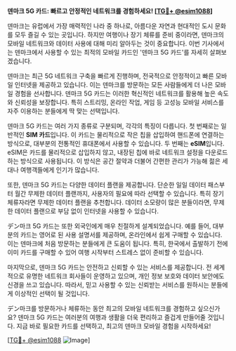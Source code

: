 **덴마크 5G 카드: 빠르고 안정적인 네트워크를 경험하세요! [[TG💪+ @esim1088](https://t.me/s/esim1088)]**

덴마크는 유럽에서 가장 매력적인 나라 중 하나로, 아름다운 자연과 현대적인 도시 문화를 모두 즐길 수 있는 곳입니다. 하지만 여행이나 장기 체류를 준비 중이라면, 덴마크의 모바일 네트워크와 데이터 사용에 대해 미리 알아두는 것이 중요합니다. 이번 기사에서는 덴마크에서 사용할 수 있는 최적의 모바일 카드인 '덴마크 5G 카드'를 자세히 살펴보겠습니다.

덴마크는 최근 5G 네트워크 구축을 빠르게 진행하며, 전국적으로 안정적이고 빠른 모바일 인터넷을 제공하고 있습니다. 이는 덴마크를 방문하는 모든 사람들에게 더 나은 모바일 경험을 선사합니다. 덴마크 5G 카드는 이러한 혁신적인 네트워크를 활용해 높은 속도와 신뢰성을 보장합니다. 특히 스트리밍, 온라인 작업, 게임 등 고성능 모바일 서비스를 자주 이용하는 분들에게 딱 맞는 선택입니다.

덴마크 5G 카드는 여러 가지 종류로 구분되며, 각각의 특징이 다릅니다. 첫 번째로는 일반적인 **SIM 카드**입니다. 이 카드는 물리적으로 작은 칩을 삽입하여 핸드폰에 연결하는 방식으로, 대부분의 전통적인 휴대폰에서 사용할 수 있습니다. 두 번째는 **eSIM**입니다. eSIM은 카드를 물리적으로 삽입하지 않고, 내장된 칩에 바로 네트워크 설정을 다운로드하는 방식으로 사용됩니다. 이 방식은 공간 절약과 더불어 간편한 관리가 가능해 젊은 세대나 여행객들에게 인기가 많습니다.

또한, 덴마크 5G 카드는 다양한 데이터 플랜을 제공합니다. 단순한 일일 데이터 패스부터 월간 무제한 데이터 플랜까지, 사용자의 필요에 따라 선택할 수 있습니다. 특히 장기 체류자라면 무제한 데이터 플랜을 추천합니다. 데이터 소모량이 많은 분들이라면, 무제한 데이터 플랜으로 부담 없이 인터넷을 사용할 수 있습니다.

デン마크 5G 카드는 또한 외국인에게 매우 친절하게 설계되었습니다. 예를 들어, 대부분의 카드는 영어로 된 사용 설명서를 제공하며, 온라인에서 쉽게 구매할 수 있습니다. 이는 덴마크에 처음 방문하는 분들에게 큰 도움이 됩니다. 특히, 한국에서 출발하기 전에 이미 카드를 구매할 수 있어 여행 시작부터 스트레스 없이 준비할 수 있습니다.

마지막으로, 덴마크 5G 카드는 안전하고 신뢰할 수 있는 서비스를 제공합니다. 전 세계적으로 유명한 네트워크 회사들이 운영하고 있으며, 개인 정보 보호와 데이터 보안에도 신경을 쓰고 있습니다. 따라서, 믿고 사용할 수 있는 신뢰받는 서비스를 원하시는 분들에게 이상적인 선택이 될 것입니다.

デン마크를 방문하거나 체류하는 동안 최고의 모바일 네트워크를 경험하고 싶으신가요? 덴마크 5G 카드는 여러분의 여행과 생활을 더욱 편리하고 즐겁게 만들어줄 것입니다. 지금 바로 필요한 카드를 선택하고, 최고의 덴마크 모바일 경험을 시작하세요!

[[TG💪+ @esim1088](https://t.me/s/esim1088) ![Image](https://i.postimg.cc/Y0z9fWf4/image.png)]